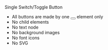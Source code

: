 Single Switch/Toggle Button

* All buttons are made by one <button></button> element only
* No child elements
* No text node
* No background images
* No font icons
* No SVG